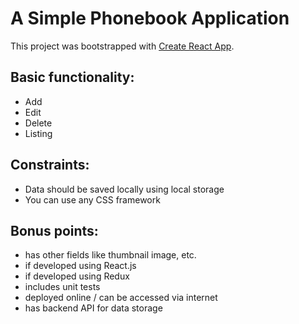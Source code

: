 # A Simple Phonebook Application

This project was bootstrapped with [Create React App](https://github.com/facebookincubator/create-react-app).

## Basic functionality:
- Add
- Edit
- Delete
- Listing

## Constraints:
- Data should be saved locally using local storage
- You can use any CSS framework

## Bonus points:
- has other fields like thumbnail image, etc.
- if developed using React.js 
- if developed using Redux
- includes unit tests
- deployed online / can be accessed via internet
- has backend API for data storage
